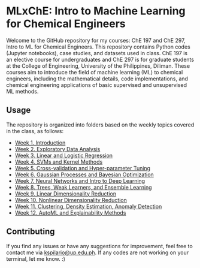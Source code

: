 # MLxChE: Intro to Machine Learning for Chemical Engineers

Welcome to the GitHub repository for my courses: ChE 197 and ChE 297, Intro to ML for Chemical Engineers. This repository contains Python codes (Jupyter notebooks), case studies, and datasets used in class. ChE 197 is an elective course for undergraduates and ChE 297 is for graduate students at the College of Engineering, University of the Philippines, Diliman. These courses aim to introduce the field of machine learning (ML) to chemical engineers, including the mathematical details, code implementations, and chemical engineering applications of basic supervised and unsupervised ML methods.

## Usage
The repository is organized into folders based on the weekly topics covered in the class, as follows:

- [Week 1. Introduction](/Week-1-Intro)
- [Week 2. Exploratory Data Analysis](/Week-2-EDA/)
- [Week 3. Linear and Logistic Regression](/Week-3-Linear-Models/)
- [Week 4. SVMs and Kernel Methods](/Week-4-Kernel-Methods/)
- [Week 5. Cross-validation and Hyper-parameter Tuning](/Week-5-Validation/)
- [Week 6. Gaussian Processes and Bayesian Optimization](/Week-6-GP-BayesOpt/)
- [Week 7. Neural Networks and Intro to Deep Learning](/Week-7-Neural-Nets/)
- [Week 8. Trees, Weak Learners, and Ensemble Learning](/Week-8-Ensembles/)
- [Week 9. Linear Dimensionality Reduction](/Week_9_Linear_DimReduce_and_LDA/)
- [Week 10. Nonlinear Dimensionality Reduction](/Week_10_Nonlinear_DimReduce/)
- [Week 11. Clustering, Density Estimation, Anomaly Detection](/Week_11_Clustering_DensityEst_Anomaly/)
- [Week 12. AutoML and Explainability Methods](/Week_12_AutoML_and_ExplainableAI/)

## Contributing
If you find any issues or have any suggestions for improvement, feel free to contact me via kspilario@up.edu.ph. If any codes are not working on your terminal, let me know. :)
